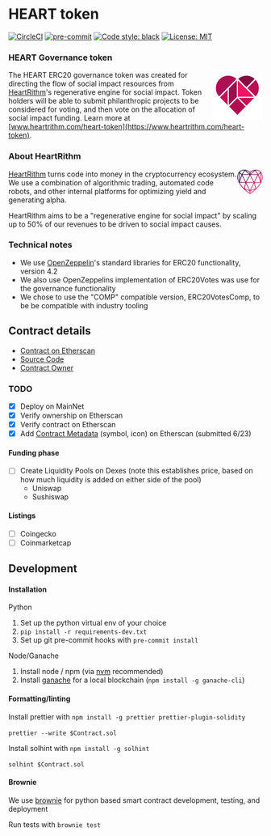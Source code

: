 # HEART token

[![CircleCI](https://circleci.com/gh/heartrithm/heart_token.svg?style=svg)](https://circleci.com/gh/heartrithm/heart_token)
[![pre-commit](https://img.shields.io/badge/pre--commit-enabled-brightgreen?logo=pre-commit&logoColor=white)](https://github.com/pre-commit/pre-commit)
[![Code style: black](https://img.shields.io/badge/code%20style-black-000000.svg)](https://github.com/ambv/black)
[![License: MIT](https://img.shields.io/badge/License-MIT-yellow.svg)](https://opensource.org/licenses/MIT)


### HEART Governance token
<img width="100" align="right" src="assets/heart-token-logo.png">

The HEART ERC20 governance token was created for directing the flow of social impact resources from [HeartRithm](https://www.heartrithm.com)'s regenerative engine for social impact. Token holders will be able to submit philanthropic projects to be considered for voting, and then vote on the allocation of social impact funding. Learn more at [www.heartrithm.com/heart-token](https://www.heartrithm.com/heart-token).

### About HeartRithm

<img width="50" align="right" src="assets/heartrithm-logo.png">

[HeartRithm](https://www.heartrithm.com) turns code into money in the cryptocurrency ecosystem. We use a combination of algorithmic trading, automated code robots, and other internal platforms for optimizing yield and generating alpha.

HeartRithm aims to be a "regenerative engine for social impact" by scaling up to 50% of our revenues to be driven to social impact causes.

### Technical notes

* We use [OpenZeppelin](https://openzeppelin.com/)'s standard libraries for ERC20 functionality, version 4.2
* We also use OpenZeppelins implementation of ERC20Votes was use for the governance functionality
* We chose to use the "COMP" compatible version, ERC20VotesComp, to be be compatible with industry tooling

## Contract details

* [Contract on Etherscan](https://etherscan.io/token/0xa0ab59f5911dd47d774719504ca195474cdaf3fa)
* [Source Code](contracts/HeartToken.sol)
* [Contract Owner](https://etherscan.io/address/0x4ea127d58ceb19346a1bdeb2a2a1b09bfd83d04d)

### TODO

* [x] Deploy on MainNet
* [x] Verify ownership on Etherscan
* [x] Verify contract on Etherscan
* [x] Add [Contract Metadata](https://info.etherscan.com/how-to-update-token-information-on-token-page/) (symbol, icon) on Etherscan (submitted 6/23)

#### Funding phase
* [ ] Create Liquidity Pools on Dexes (note this establishes price, based on how much liquidity is added on either side of the pool)
    * Uniswap
    * Sushiswap

#### Listings
* [ ] Coingecko
* [ ] Coinmarketcap

## Development

#### Installation

Python

1. Set up the python virtual env of your choice
1. `pip install -r requirements-dev.txt`
1. Set up git pre-commit hooks with `pre-commit install`

Node/Ganache

1. Install node / npm (via [nvm](https://github.com/nvm-sh/nvm) recommended)
1. Install [ganache](https://www.trufflesuite.com/ganache) for a local blockchain (`npm install -g ganache-cli`)

#### Formatting/linting

Install prettier with `npm install -g prettier prettier-plugin-solidity`

`prettier --write $Contract.sol`

Install solhint with `npm install -g solhint`

`solhint $Contract.sol`

#### Brownie

We use [brownie](https://eth-brownie.readthedocs.io/en/stable/) for python based smart contract development, testing, and deployment

Run tests with `brownie test`
